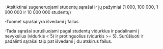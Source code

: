 -Atsitiktinai sugeneruojami studentų sąrašai ir jų pažymiai (1 000, 100 000, 1 000 000 ir 10 000 000 studentų)

-Tuomet sąrašai yra išvedami į failus.

-Tada sąrašai surušiuojami pagal studentų vidurkius ir padalinami į nevykėlius (vidurkis < 5) ir protinguolius (vidurkis >= 5). Surūšiuoti ir padalinti sąrašai taip pat išvedami į du atskirus failus.
